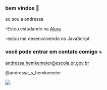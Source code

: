### bem vindos 💜

eu sou a andressa

-Estou estudando na [Alura](https://www.alura.com.br)

-estou me desenvolvendo no JavaScript

### você pode entrar em contato comigo ⤵️
andressa.hemkemeier@escola.pr.gov.br

@andressa_s_hemkemeier


![](https://media.tenor.com/kDL2dLiZ38AAAAAC/quby-chan.gif)

